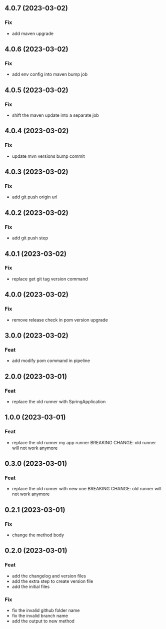 ## 4.0.7 (2023-03-02)

### Fix

- add maven upgrade

## 4.0.6 (2023-03-02)

### Fix

- add env config into maven bump job

## 4.0.5 (2023-03-02)

### Fix

- shift the maven update into a separate job

## 4.0.4 (2023-03-02)

### Fix

- update mvn versions bump commit

## 4.0.3 (2023-03-02)

### Fix

- add git push origin url

## 4.0.2 (2023-03-02)

### Fix

- add git push step

## 4.0.1 (2023-03-02)

### Fix

- replace get git tag version command

## 4.0.0 (2023-03-02)

### Fix

- remove release check in pom version upgrade

## 3.0.0 (2023-03-02)

### Feat

- add modify pom command in pipeline

## 2.0.0 (2023-03-01)

### Feat

- replace the old runner with SpringApplication

## 1.0.0 (2023-03-01)

### Feat

- replace the old runner my app runner BREAKING CHANGE: old runner will not work anymore

## 0.3.0 (2023-03-01)

### Feat

- replace the old runner with new one BREAKING CHANGE: old runner will not work anymore

## 0.2.1 (2023-03-01)

### Fix

- change the method body

## 0.2.0 (2023-03-01)

### Feat

- add the changelog and version files
- add the extra step to create version file
- add the initial files

### Fix

- fix the invalid github folder name
- fix the invalid branch name
- add the output to new method
